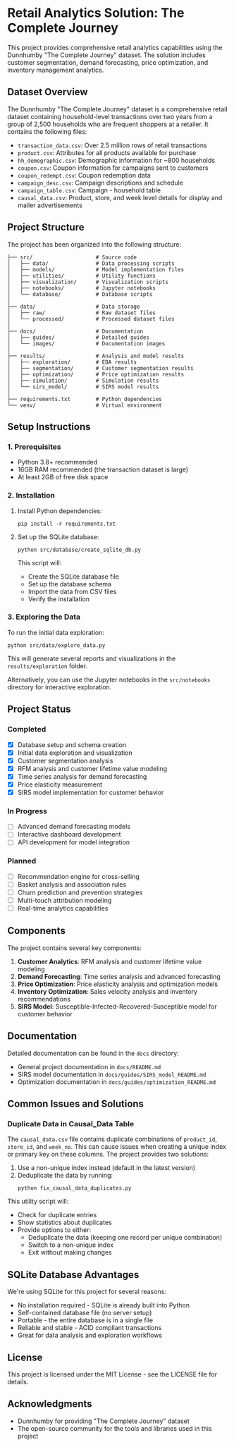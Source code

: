 # Retail Analytics Solution: The Complete Journey

This project provides comprehensive retail analytics capabilities using the Dunnhumby "The Complete Journey" dataset. The solution includes customer segmentation, demand forecasting, price optimization, and inventory management analytics.

## Dataset Overview

The Dunnhumby "The Complete Journey" dataset is a comprehensive retail dataset containing household-level transactions over two years from a group of 2,500 households who are frequent shoppers at a retailer. It contains the following files:

- `transaction_data.csv`: Over 2.5 million rows of retail transactions
- `product.csv`: Attributes for all products available for purchase
- `hh_demographic.csv`: Demographic information for ~800 households
- `coupon.csv`: Coupon information for campaigns sent to customers
- `coupon_redempt.csv`: Coupon redemption data
- `campaign_desc.csv`: Campaign descriptions and schedule
- `campaign_table.csv`: Campaign - household table
- `causal_data.csv`: Product, store, and week level details for display and mailer advertisements

## Project Structure

The project has been organized into the following structure:

```
├── src/                    # Source code
│   ├── data/               # Data processing scripts
│   ├── models/             # Model implementation files
│   ├── utilities/          # Utility functions
│   ├── visualization/      # Visualization scripts
│   ├── notebooks/          # Jupyter notebooks
│   └── database/           # Database scripts
│
├── data/                   # Data storage
│   ├── raw/                # Raw dataset files
│   └── processed/          # Processed dataset files
│
├── docs/                   # Documentation
│   ├── guides/             # Detailed guides
│   └── images/             # Documentation images
│
├── results/                # Analysis and model results
│   ├── exploration/        # EDA results
│   ├── segmentation/       # Customer segmentation results
│   ├── optimization/       # Price optimization results
│   ├── simulation/         # Simulation results
│   └── sirs_model/         # SIRS model results
│
├── requirements.txt        # Python dependencies
└── venv/                   # Virtual environment
```

## Setup Instructions

### 1. Prerequisites

- Python 3.8+ recommended
- 16GB RAM recommended (the transaction dataset is large)
- At least 2GB of free disk space

### 2. Installation

1. Install Python dependencies:
   ```
   pip install -r requirements.txt
   ```

2. Set up the SQLite database:
   ```
   python src/database/create_sqlite_db.py
   ```
   This script will:
   - Create the SQLite database file
   - Set up the database schema
   - Import the data from CSV files
   - Verify the installation

### 3. Exploring the Data

To run the initial data exploration:

```
python src/data/explore_data.py
```

This will generate several reports and visualizations in the `results/exploration` folder.

Alternatively, you can use the Jupyter notebooks in the `src/notebooks` directory for interactive exploration.

## Project Status

### Completed
- [x] Database setup and schema creation
- [x] Initial data exploration and visualization
- [x] Customer segmentation analysis
- [x] RFM analysis and customer lifetime value modeling
- [x] Time series analysis for demand forecasting
- [x] Price elasticity measurement
- [x] SIRS model implementation for customer behavior

### In Progress
- [ ] Advanced demand forecasting models
- [ ] Interactive dashboard development
- [ ] API development for model integration

### Planned
- [ ] Recommendation engine for cross-selling
- [ ] Basket analysis and association rules
- [ ] Churn prediction and prevention strategies
- [ ] Multi-touch attribution modeling
- [ ] Real-time analytics capabilities

## Components

The project contains several key components:

1. **Customer Analytics**: RFM analysis and customer lifetime value modeling
2. **Demand Forecasting**: Time series analysis and advanced forecasting
3. **Price Optimization**: Price elasticity analysis and optimization models
4. **Inventory Optimization**: Sales velocity analysis and inventory recommendations
5. **SIRS Model**: Susceptible-Infected-Recovered-Susceptible model for customer behavior

## Documentation

Detailed documentation can be found in the `docs` directory:
- General project documentation in `docs/README.md`
- SIRS model documentation in `docs/guides/SIRS_model_README.md`
- Optimization documentation in `docs/guides/optimization_README.md`

## Common Issues and Solutions

### Duplicate Data in Causal_Data Table

The `causal_data.csv` file contains duplicate combinations of `product_id`, `store_id`, and `week_no`. This can cause issues when creating a unique index or primary key on these columns. The project provides two solutions:

1. Use a non-unique index instead (default in the latest version)
2. Deduplicate the data by running:
   ```
   python fix_causal_data_duplicates.py
   ```
   
This utility script will:
- Check for duplicate entries
- Show statistics about duplicates
- Provide options to either:
  - Deduplicate the data (keeping one record per unique combination)
  - Switch to a non-unique index
  - Exit without making changes

## SQLite Database Advantages

We're using SQLite for this project for several reasons:
- No installation required - SQLite is already built into Python
- Self-contained database file (no server setup)
- Portable - the entire database is in a single file
- Reliable and stable - ACID compliant transactions
- Great for data analysis and exploration workflows

## License

This project is licensed under the MIT License - see the LICENSE file for details.

## Acknowledgments

- Dunnhumby for providing "The Complete Journey" dataset
- The open-source community for the tools and libraries used in this project 